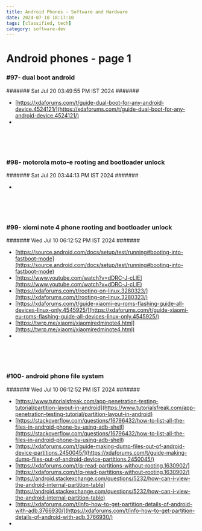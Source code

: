 ```yaml
---
title: Android Phones - Software and Hardware
date: 2024-07-10 18:17:10
tags: [classified, tech]
category: software-dev
---
```


# Android phones - page 1


### #97- dual boot android      
####### Sat Jul 20 03:49:55 PM IST 2024 #######     

- [https://xdaforums.com/t/guide-dual-boot-for-any-android-device.4524121/](https://xdaforums.com/t/guide-dual-boot-for-any-android-device.4524121/)
- 

&nbsp;   
&nbsp;   
&nbsp;

### #98- motorola moto-e rooting and bootloader unlock      
####### Sat Jul 20 03:44:13 PM IST 2024 #######     

- 

&nbsp;   
&nbsp;   
&nbsp;

### #99- xiomi note 4 phone rooting and bootloader unlock     
####### Wed Jul 10 06:12:52 PM IST 2024 #######     

- [https://source.android.com/docs/setup/test/running#booting-into-fastboot-mode](https://source.android.com/docs/setup/test/running#booting-into-fastboot-mode)
- [https://www.youtube.com/watch?v=dDRC-J-cLlE](https://www.youtube.com/watch?v=dDRC-J-cLlE)
- [https://xdaforums.com/t/rooting-on-linux.3280323/](https://xdaforums.com/t/rooting-on-linux.3280323/)
- [https://xdaforums.com/t/guide-xiaomi-eu-roms-flashing-guide-all-devices-linux-only.4545925/](https://xdaforums.com/t/guide-xiaomi-eu-roms-flashing-guide-all-devices-linux-only.4545925/)
- [https://twrp.me/xiaomi/xiaomiredminote4.html](https://twrp.me/xiaomi/xiaomiredminote4.html)
- []() 	

&nbsp;   
&nbsp;   
&nbsp;

### #100- android phone file system     
####### Wed Jul 10 06:12:52 PM IST 2024 #######     


- [https://www.tutorialsfreak.com/app-penetration-testing-tutorial/partition-layout-in-android](https://www.tutorialsfreak.com/app-penetration-testing-tutorial/partition-layout-in-android)
- [https://stackoverflow.com/questions/16796432/how-to-list-all-the-files-in-android-phone-by-using-adb-shell](https://stackoverflow.com/questions/16796432/how-to-list-all-the-files-in-android-phone-by-using-adb-shell)
- [https://xdaforums.com/t/guide-making-dump-files-out-of-android-device-partitions.2450045/](https://xdaforums.com/t/guide-making-dump-files-out-of-android-device-partitions.2450045/)
- [https://xdaforums.com/t/q-read-partitions-without-rooting.1630902/](https://xdaforums.com/t/q-read-partitions-without-rooting.1630902/)
- [https://android.stackexchange.com/questions/5232/how-can-i-view-the-android-internal-partition-table](https://android.stackexchange.com/questions/5232/how-can-i-view-the-android-internal-partition-table)
- [https://xdaforums.com/t/info-how-to-get-partition-details-of-android-with-adb.3766930/](https://xdaforums.com/t/info-how-to-get-partition-details-of-android-with-adb.3766930/)
- 
	

&nbsp;   
&nbsp;   
&nbsp;

